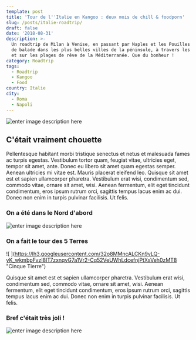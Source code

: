 ```yaml
---
template: post
title: 'Tour de l''Italie en Kangoo : deux mois de chill & foodporn'
slug: /posts/italie-roadtrip/
draft: false
date: '2018-08-31'
description: >-
  Un roadtrip de Milan à Venise, en passant par Naples et les Pouilles ! 2 mois
  de balade dans les plus belles villes de la péninsule, à travers les vignes,
  et sur les plages de rêve de la Méditerranée. Que du bonheur !
category: Roadtrip
tags:
  - Roadtrip
  - Kangoo
  - Food
country: Italie
city:
  - Roma
  - Napoli
---
```

![enter image description here](https://lh3.googleusercontent.com/ull358I3Mv46kkC_-qLQn3c8HaUREDRNyD2acAHlQ03jq5QLOawxsXxz3NroTLUIx7ezW97Ck04)

## C'était vraiment chouette

Pellentesque habitant morbi tristique senectus et netus et malesuada fames ac turpis egestas. Vestibulum tortor quam, feugiat vitae, ultricies eget, tempor sit amet, ante. Donec eu libero sit amet quam egestas semper. Aenean ultricies mi vitae est. Mauris placerat eleifend leo. Quisque sit amet est et sapien ullamcorper pharetra. Vestibulum erat wisi, condimentum sed, commodo vitae, ornare sit amet, wisi. Aenean fermentum, elit eget tincidunt condimentum, eros ipsum rutrum orci, sagittis tempus lacus enim ac dui. Donec non enim in turpis pulvinar facilisis. Ut felis.

### On a été dans le Nord d'abord

![enter image description here](https://lh3.googleusercontent.com/XFlcY_wS9A3KLZOP7J7kSZGBsiWvGn192pXUZ_D6LV5eDNlx-YVUWFVeW7y2BT9O87yAyS7rjT0 "Milano")

### On a fait le tour des 5 Terres

!\[
](https://lh3.googleusercontent.com/32o8MMncALCKn9vLQ-yK_wkmbpFvzI8IT7zxnqvG7a1Vr2-Cq52VeUWhLdcefnjPtXsVeh0zMT8 "Cinque Tierre")

Quisque sit amet est et sapien ullamcorper pharetra. Vestibulum erat wisi, condimentum sed, commodo vitae, ornare sit amet, wisi. Aenean fermentum, elit eget tincidunt condimentum, eros ipsum rutrum orci, sagittis tempus lacus enim ac dui. Donec non enim in turpis pulvinar facilisis. Ut felis.

### Bref c'était très joli !

![enter image description here](https://lh3.googleusercontent.com/_pmuM-1154erA91YBGyBi0nZ5LBNLr5DTm__xM610czDBTXs3c8-x7lgAOT98ChzzSqnq2IzpeI)
